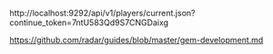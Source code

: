 http://localhost:9292/api/v1/players/current.json?continue_token=7ntU583Qd9S7CNGDaixg


https://github.com/radar/guides/blob/master/gem-development.md